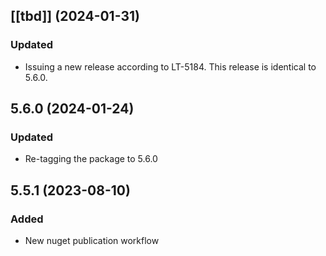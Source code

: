## [[tbd]] (2024-01-31)

### Updated
- Issuing a new release according to LT-5184. This release is identical to 5.6.0.

## 5.6.0 (2024-01-24)

### Updated
- Re-tagging  the package to 5.6.0

## 5.5.1 (2023-08-10)

### Added
- New nuget publication workflow
